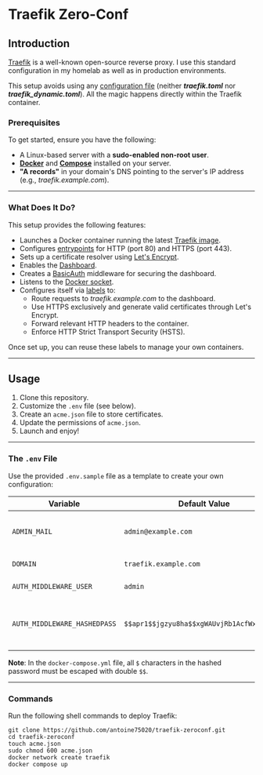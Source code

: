 # Traefik Zero-Conf

## Introduction

[Traefik](https://doc.traefik.io/traefik/) is a well-known open-source reverse proxy. I use this standard configuration in my homelab as well as in production environments.

This setup avoids using any [configuration file](https://doc.traefik.io/traefik/reference/install-configuration/providers/others/file/)  (neither **_traefik.toml_** nor **_traefik_dynamic.toml_**). All the magic happens directly within the Traefik container.

### Prerequisites

To get started, ensure you have the following:

- A Linux-based server with a **sudo-enabled non-root user**.
- [**Docker**](https://docs.docker.com/engine/install/) and [**Compose**](https://docs.docker.com/compose/install/) installed on your server.
- **"A records"** in your domain's DNS pointing to the server's IP address (e.g., _traefik.example.com_).

---

### What Does It Do?

This setup provides the following features:

- Launches a Docker container running the latest [Traefik image](https://hub.docker.com/_/traefik).
- Configures [entrypoints](https://doc.traefik.io/traefik/routing/entrypoints/) for HTTP (port 80) and HTTPS (port 443).
- Sets up a certificate resolver using [Let's Encrypt](https://doc.traefik.io/traefik/https/acme/).
- Enables the [Dashboard](https://doc.traefik.io/traefik/operations/dashboard/).
- Creates a [BasicAuth](https://doc.traefik.io/traefik/middlewares/http/basicauth/) middleware for securing the dashboard.
- Listens to the [Docker socket](https://doc.traefik.io/traefik/providers/docker/#docker-api-access).
- Configures itself via [labels](https://doc.traefik.io/traefik/reference/install-configuration/providers/docker/#routing-configuration-with-labels) to:
  - Route requests to _traefik.example.com_ to the dashboard.
  - Use HTTPS exclusively and generate valid certificates through Let's Encrypt.
  - Forward relevant HTTP headers to the container.
  - Enforce HTTP Strict Transport Security (HSTS).

Once set up, you can reuse these labels to manage your own containers.

---

## Usage

1. Clone this repository.
2. Customize the `.env` file (see below).
3. Create an `acme.json` file to store certificates.
4. Update the permissions of `acme.json`.
5. Launch and enjoy!

---

### The `.env` File

Use the provided `.env.sample` file as a template to create your own configuration:

| Variable                     | Default Value                              | Notes                                    |
| ---------------------------- | ------------------------------------------ | ---------------------------------------- |
| `ADMIN_MAIL`                 | `admin@example.com`                        | Email used for certificate renewal notifications. |
| `DOMAIN`                     | `traefik.example.com`                      | Replace with your own domain.            |
| `AUTH_MIDDLEWARE_USER`       | `admin`                                    | Avoid using `admin` in production.       |
| `AUTH_MIDDLEWARE_HASHEDPASS` | `$$apr1$$jgzyu8ha$$xgWAUvjRb1AcfWxkGrJMN1` | Password must be hashed. This example's password is `§v9B7jv+QT2r0&CK`. |

**Note**: In the `docker-compose.yml` file, all `$` characters in the hashed password must be escaped with double `$$`.

---

### Commands

Run the following shell commands to deploy Traefik:

```shell
git clone https://github.com/antoine75020/traefik-zeroconf.git
cd traefik-zeroconf
touch acme.json
sudo chmod 600 acme.json
docker network create traefik
docker compose up
